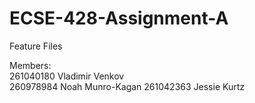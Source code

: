 # ECSE-428-Assignment-A
Feature Files  
  
Members:  
261040180 Vladimir Venkov  
260978984 Noah Munro-Kagan
261042363 Jessie Kurtz
